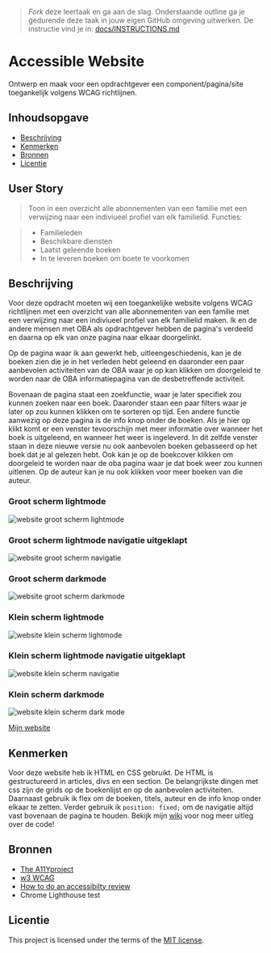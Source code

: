 > _Fork_ deze leertaak en ga aan de slag. Onderstaande outline ga je gedurende deze taak in jouw eigen GitHub omgeving uitwerken. De instructie vind je in: [docs/INSTRUCTIONS.md](https://github.com/fdnd-task/all-human-accessible-website/blob/main/docs/INSTRUCTIONS.md)

# Accessible Website

Ontwerp en maak voor een opdrachtgever een component/pagina/site toegankelijk volgens WCAG richtlijnen.

## Inhoudsopgave

  * [Beschrijving](#beschrijving)
  * [Kenmerken](#kenmerken)
  * [Bronnen](#bronnen)
  * [Licentie](#licentie)

## User Story
> Toon in een overzicht alle abonnementen van een familie met een verwijzing naar een indiviueel profiel van elk familielid.
> Functies:

> * Familieleden
> * Beschikbare diensten
> * Laatst geleende boeken
> * In te leveren boeken om boete te voorkomen


## Beschrijving
<!-- In de Beschrijving staat hoe je project er uit ziet, hoe het werkt en wat je er mee kan. -->
Voor deze opdracht moeten wij een toegankelijke website volgens WCAG richtlijnen met een overzicht van alle abonnementen van een familie met een verwijzing naar een indiviueel profiel van elk familielid maken. Ik en de andere mensen met OBA als opdrachtgever hebben de pagina's verdeeld en daarna op elk van onze pagina naar elkaar doorgelinkt.

Op de pagina waar ik aan gewerkt heb, uitleengeschiedenis, kan je de boeken zien die je in het verleden hebt geleend en daaronder een paar aanbevolen activiteiten van de OBA waar je op kan klikken om doorgeleid te worden naar de OBA informatiepagina van de desbetreffende activiteit.

Bovenaan de pagina staat een zoekfunctie, waar je later specifiek zou kunnen zoeken naar een boek. Daaronder staan een paar filters waar je later op zou kunnen klikken om te sorteren op tijd. Een andere functie aanwezig op deze pagina is de info knop onder de boeken. Als je hier op klikt komt er een venster tevoorschijn met meer informatie over wanneer het boek is uitgeleend, en wanneer het weer is ingeleverd. In dit zelfde venster staan in deze nieuwe versie nu ook aanbevolen boeken gebasseerd op het boek dat je al gelezen hebt.
Ook kan je op de boekcover klikken om doorgeleid te worden naar de oba pagina waar je dat boek weer zou kunnen uitlenen. Op de auteur kan je nu ook klikken voor meer boeken van die auteur.

<!-- Voeg een mooie poster visual toe 📸 -->

### Groot scherm lightmode

![website groot scherm lightmode](https://github.com/Annevd/all-human-accessible-website/assets/144004647/94cae7bf-9336-4d9b-9075-d7788a9efe5e)

### Groot scherm lightmode navigatie uitgeklapt

![website groot scherm navigatie](https://github.com/Annevd/all-human-accessible-website/assets/144004647/9cde1a53-4e93-4601-878b-28d94506fc38)

### Groot scherm darkmode

![website groot scherm darkmode](https://github.com/Annevd/all-human-accessible-website/assets/144004647/57f8dd56-4b32-411f-a376-625b6dd704e6)

### Klein scherm lightmode

![website klein scherm lightmode](https://github.com/Annevd/all-human-accessible-website/assets/144004647/7b81b6c5-df0b-4d39-92da-698909931213)

### Klein scherm lightmode navigatie uitgeklapt

![website klein scherm navigatie](https://github.com/Annevd/all-human-accessible-website/assets/144004647/0f353d2d-84d7-4ee2-931e-9881bd113449)

### Klein scherm darkmode

![website klein scherm dark mode](https://github.com/Annevd/all-human-accessible-website/assets/144004647/cf0faa6d-3301-40ed-961a-0127c458ac6a)


<!-- Voeg een link toe naar Github Pages 🌐-->

[Mijn website](https://annevd.github.io/all-human-accessible-website/)

## Kenmerken
<!-- Bij Kenmerken staat welke technieken zijn gebruikt en hoe. Wat is de HTML structuur? Wat zijn de belangrijkste dingen in CSS? Wat is er met Javascript gedaan en hoe? Misschien heb je een framwork of library gebruikt? -->

Voor deze website heb ik HTML en CSS gebruikt. De HTML is gestructureerd in articles, divs en een section. De belangrijkste dingen met css zijn de grids op de boekenlijst en op de aanbevolen activiteiten. Daarnaast gebruik ik flex om de boeken, titels, auteur en de info knop onder elkaar te zetten. Verder gebruik ik ```position: fixed;``` om de navigatie altijd vast bovenaan de pagina te houden. Bekijk mijn [wiki](https://github.com/Annevd/all-human-accessible-website/wiki) voor nog meer uitleg over de code!


## Bronnen

* [The A11Yproject](https://www.a11yproject.com/)
* [w3 WCAG](https://www.w3.org/WAI/standards-guidelines/wcag/)
* [How to do an accessibilty review](https://web.dev/articles/how-to-review)
* Chrome Lighthouse test

## Licentie


This project is licensed under the terms of the [MIT license](./LICENSE).
